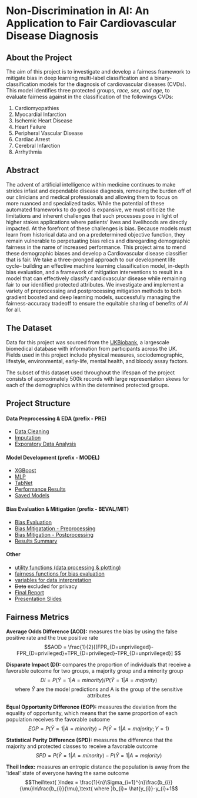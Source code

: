 # Non-Discrimination in AI: An Application to Fair Cardiovascular Disease Diagnosis


## About the Project

The aim of this project is to investigate and develop a fairness framework to mitigate bias in deep learning multi-label classification and a binary-classification models for the diagnosis of cardiovascular diseases (CVDs). This model identifies three protected groups, *race, sex, and age,* to evaluate fairness against in the classification of the followings CVDs:

  1. Cardiomyopathies
  2. Myocardial Infarction
  3. Ischemic Heart Disease
  4. Heart Failure
  5. Peripheral Vascular Disease
  6. Cardiac Arrest
  7. Cerebral Infarction
  8. Arrhythmia

## Abstract

The advent of artificial intelligence within medicine continues to make strides infast and dependable disease diagnosis, removing the burden off of our clinicians and medical professionals and allowing them to focus on more nuanced and specialized tasks. While the potential of these automated frameworks to do good is expansive, we must criticize the limitations and inherent challenges that such processes pose in light of higher stakes applications where patients’ lives and livelihoods are directly impacted. At the forefront of these challenges is bias. Because models must learn from historical data and on a predetermined objective function,
they remain vulnerable to perpetuating bias relics and disregarding demographic fairness in the name of increased performance. This project aims to mend these demographic biases and develop a Cardiovascular disease classifier that is fair. We take a three-pronged approach to our development life cycle– building an effective machine learning classification model, in-depth bias evaluation, and a framework of mitigation interventions to result in a model that can effectively classify cardiovascular disease while remaining fair to our identified protected attributes. We investigate and implement a variety of preprocessing and postprocessing mitigation
methods to both gradient boosted and deep learning models, successfully managing the fairness-accuracy tradeoff to ensure the equitable sharing of benefits of AI for all.


## The Dataset

Data for this project was sourced from the [UKBiobank](https://www.ukbiobank.ac.uk/), a largescale biomedical database with information from participants across the UK. Fields used in this project include physical measures, sociodemographic, lifestyle, environmental, early-life, mental health, and bloody assay factors.

The subset of this dataset used throughout the lifespan of the project consists of approximately 500k records with large representation skews for each of the demographics within the determined protected groups.

## Project Structure

#### Data Preprocessing & EDA (prefix - PRE)
* [Data Cleaning](https://github.com/analiseb/UB-Masters-Thesis/blob/main/PRE-data-preprocessing-alternative.ipynb)
* [Imputation](https://github.com/analiseb/UB-Masters-Thesis/blob/main/PRE_missforest_imputation.ipynb)
* [Exporatory Data Analysis](https://github.com/analiseb/UB-Masters-Thesis/blob/main/PRE_eda.ipynb)

#### Model Development (prefix - MODEL)

* [XGBoost](https://github.com/analiseb/UB-Masters-Thesis/blob/main/MODEL_Baseline_XGBoost-alternative.ipynb)
* [MLP](https://github.com/analiseb/UB-Masters-Thesis/blob/main/MODEL_mlp-alternative.ipynb)
* [TabNet](https://github.com/analiseb/UB-Masters-Thesis/blob/main/MODEL_tabnet_pytorch-alternative.ipynb)
* [Performance Results](https://github.com/analiseb/UB-Masters-Thesis/blob/main/MODEL_performance_thresholds.ipynb)
* [Saved Models](https://github.com/analiseb/UB-Masters-Thesis/tree/main/saved_models)

#### Bias Evaluation & Mitigation (prefix - BEVAL/MIT)

* [Bias Evaluation](https://github.com/analiseb/UB-Masters-Thesis/blob/main/BEVAL_bias_analysis-alternative.ipynb)
* [Bias Mitigatation - Preprocessing](https://github.com/analiseb/UB-Masters-Thesis/blob/main/MIT_preprocessing_mitigation--XGBoost_methods.ipynb)
* [Bias Mitigation - Postprocessing](https://github.com/analiseb/UB-Masters-Thesis/blob/main/MIT_postprocessing_mitigation--DL_methods_recovered.ipynb)
* [Results Summary](https://github.com/analiseb/UB-Masters-Thesis/blob/main/MIT_results_summary.ipynb)

#### Other
* [utility functions (data processing & plotting)](https://github.com/analiseb/UB-Masters-Thesis/blob/main/utilities.py)
* [fairness functions for bias evaluation ](https://github.com/analiseb/UB-Masters-Thesis/blob/main/fairness_helpers.py)
* [variables for data interpretation](https://github.com/analiseb/UB-Masters-Thesis/blob/main/global_variables.py)
* ~~Data~~ excluded for privacy 
* [Final Report](https://github.com/analiseb/UB-Masters-Thesis/blob/main/thesis_report.pdf)
* [Presentation Slides](https://github.com/analiseb/UB-Masters-Thesis/blob/main/Thesis%20Presentation.pdf)

## Fairness Metrics

**Average Odds Difference (AOD):** measures the bias by using the false positive rate and the true positive rate
    $$AOD = \frac{1}{2}[(FPR_{D=unprivileged}-FPR_{D=privileged}+TPR_{D=privileged}-TPR_{D=unprivileged}] $$
    
**Disparate Impact (DI):** compares the proportion of individuals that receive a favorable outcome for two groups, a majority group and a minority group
    $$DI = P(\hat{Y}=1 | A=minority)/P(\hat{Y}=1 | A=majority)$$
    $$\text{where }\hat{Y} \text{ are the model predictions and A is the group of the sensitive attributes}$$
    
**Equal Opportunity Difference (EOP):** measures the deviation from the equality of opportunity, which means that the same proportion of each population receives the favorable outcome
    $$EOP = P(\hat{Y}=1 | A=minority)-P(\hat{Y}=1 | A=majority; Y=1)$$
    
**Statistical Parity Difference (SPD):** measures the difference that the majority and protected classes to receive a favorable outcome
   $$SPD = P(\hat{Y}=1 | A=minority)-P(\hat{Y}=1 | A=majority)$$
   
**Theil Index:** measures an entropic distance the population is away from the 'ideal' state of everyone having the same outcome
    $$Theil\text{ }Index = \frac{1}{n}\Sigma_{i=1}^{n}\frac{b_{i}}{\mu}ln\frac{b_{i}}{\mu},\text{   where  }b_{i}= \hat{y_{i}}-y_{i}+1$$
